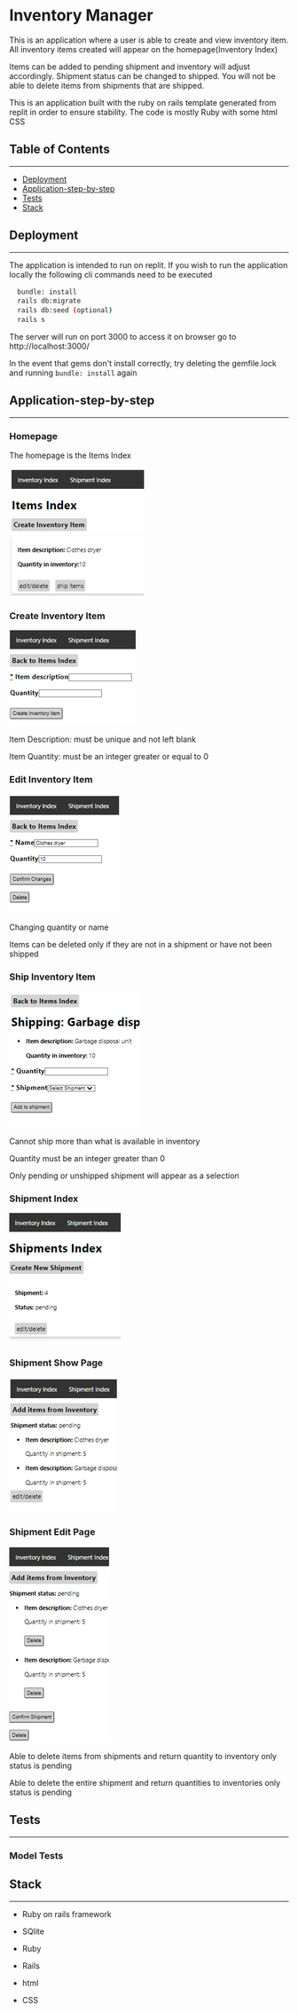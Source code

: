 
# **Inventory Manager**

This is an application where a user is able to create and view inventory item. All inventory items created will appear on the homepage(Inventory Index)

Items can be added to pending shipment and inventory will adjust accordingly. Shipment status can be changed to shipped. You will not be able to delete items from shipments that are shipped.

This is an application built with the ruby on rails template generated from replit in order to ensure stability. The code is mostly Ruby with some html CSS



## **Table of Contents**

---

* [Deployment](#Deployment)
* [Application-step-by-step](#Application-step-by-step)
* [Tests](#Tests)
* [Stack](#Stack)


## **Deployment**

---

The application is intended to run on replit.
If you wish to run the application locally the following cli commands need to be executed
```bash
  bundle: install
  rails db:migrate
  rails db:seed (optional)
  rails s
```

The server will run on port 3000 to access it on browser go to http://localhost:3000/

In the event that gems don't install correctly, try deleting the gemfile.lock and running `bundle: install` again



## **Application-step-by-step**

---

### **Homepage**

The homepage is the Items Index


![Homepage](app/assets/images/homepage.png)


### **Create Inventory Item**

![Create Item](app/assets/images/create_item.png)


Item Description: must be unique and not left blank

Item Quantity: must be an integer greater or equal to 0

### **Edit Inventory Item**

![Edit Item](app/assets/images/edit_item.png)

Changing quantity or name

Items can be deleted only if they are not in a shipment or have not been shipped


### **Ship Inventory Item**

![Edit Item](app/assets/images/ship_item.png)

Cannot ship more than what is available in inventory

Quantity must be an integer greater than 0

Only pending or unshipped shipment will appear as a selection

### **Shipment Index**

![Shipment Index](app/assets/images/shipment_index.png)

### **Shipment Show Page**

![Shipment Show](app/assets/images/shipment_show.png)

### **Shipment Edit Page**

![Shipment Edit](app/assets/images/shipment_edit.png)

Able to delete items from shipments and return quantity to inventory only status is pending

Able to delete the entire shipment and return quantities to inventories only status is pending

## **Tests**

---

### **Model Tests**


## **Stack**

---

- Ruby on rails framework

- SQlite

- Ruby

- Rails

- html

- CSS
